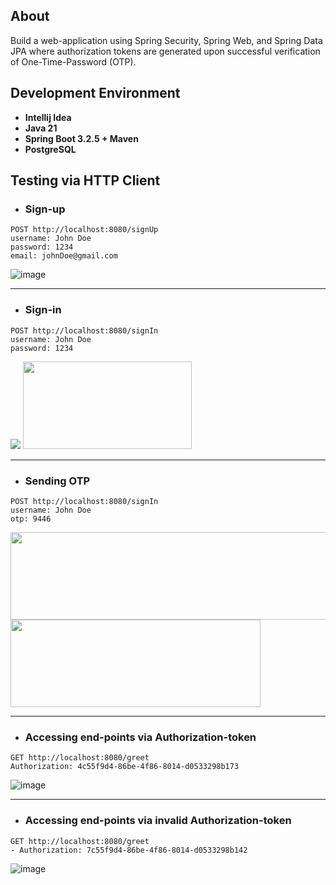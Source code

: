 <h2>About</h2>
<p>Build a web-application using Spring Security, Spring Web, and Spring Data JPA where authorization tokens are generated upon successful verification of One-Time-Password (OTP).</p>

<h2>Development Environment</h2>

- <b>Intellij Idea</b>
- <b>Java 21</b>
- <b>Spring Boot 3.2.5 + Maven</b>
- <b>PostgreSQL</b>

<h2>Testing via HTTP Client</h2>

- <h3>Sign-up</h3>
```http
POST http://localhost:8080/signUp
username: John Doe
password: 1234
email: johnDoe@gmail.com
```
![image](https://github.com/Ali-Hassan33/Generating_User_Authorization-Token_via_OTP/assets/101888551/13ba085e-a09a-4533-bb96-e6afa277cce5)
<hr>

- <h3>Sign-in</h3>
```http
POST http://localhost:8080/signIn
username: John Doe
password: 1234
```
<img src = "https://github.com/Ali-Hassan33/Generating_User_Authorization-Token_via_OTP/assets/101888551/c71ba5f6-ee13-47f4-b796-c59ed7f57267"> <image src = "https://github.com/Ali-Hassan33/Generating_User_Authorization-Token_via_OTP/assets/101888551/1f499e8e-fcec-4324-b92c-0ec49202159f" width = "270" height = "140">
<hr>

- <h3>Sending OTP</h3>
```http
POST http://localhost:8080/signIn
username: John Doe
otp: 9446
```
<img src= "https://github.com/Ali-Hassan33/Generating_User_Authorization-Token_via_OTP/assets/101888551/92b3b8c5-6739-451b-8cc5-38648e235521" width = "510" height = "140">  <img src= "https://github.com/Ali-Hassan33/Generating_User_Authorization-Token_via_OTP/assets/101888551/ee512920-166c-4381-9f84-b9221cc90112" width = "400" height = "140">
<hr>

- <h3>Accessing end-points via Authorization-token</h3>
```http
GET http://localhost:8080/greet
Authorization: 4c55f9d4-86be-4f86-8014-d0533298b173
```
![image](https://github.com/Ali-Hassan33/Generating_User_Authorization-Token_via_OTP/assets/101888551/1968de62-86fc-4f6e-8a2c-0d2ec306f34e)

<hr>

- <h3>Accessing end-points via invalid Authorization-token</h3>

```http
GET http://localhost:8080/greet
- Authorization: 7c55f9d4-86be-4f86-8014-d0533298b142

```

![image](https://github.com/Ali-Hassan33/Generating_User_Authorization-Token_via_OTP/assets/101888551/f330d293-0ceb-4b24-b055-2efe82536b57)










